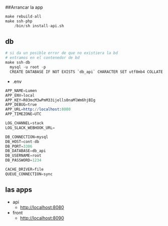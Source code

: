 ##Arrancar la app
```s
make rebuild-all
make ssh-php
    /bin/sh install-api.sh
```
## db
```s
# si da un posible error de que no existiera la bd
# entramos en el contenedor de bd
make ssh-db
  mysql -u root -p
  CREATE DATABASE IF NOT EXISTS `db_api` CHARACTER SET utf8mb4 COLLATE utf8mb4_general_ci;
```
- .env
```s
APP_NAME=Lumen
APP_ENV=local
APP_KEY=R03mcM3wPmM33ijells0naMlWm6hjBIg
APP_DEBUG=true
APP_URL=http://localhost:8080
APP_TIMEZONE=UTC

LOG_CHANNEL=stack
LOG_SLACK_WEBHOOK_URL=

DB_CONNECTION=mysql
DB_HOST=cont-db
DB_PORT=3306
DB_DATABASE=db_api
DB_USERNAME=root
DB_PASSWORD=1234

CACHE_DRIVER=file
QUEUE_CONNECTION=sync
```

## las apps
- api
  - [http://localhost:8080](http://localhost:8080)
- front
  - [http://localhost:8090](http://localhost:8090)
